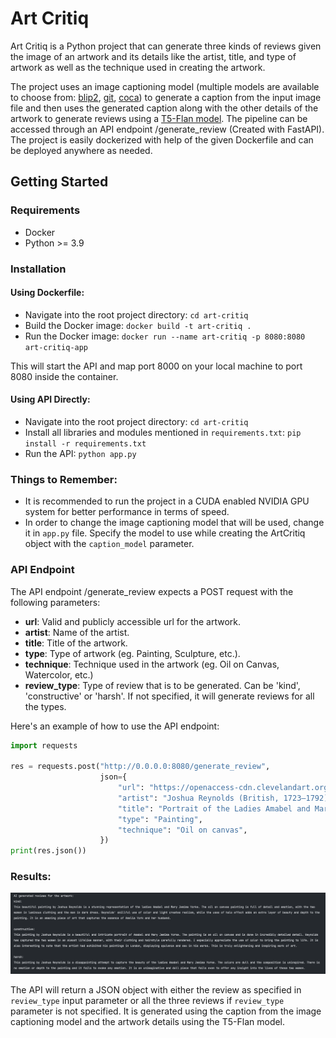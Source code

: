 # Art Critiq

Art Critiq is a Python project that can generate three kinds of reviews given the image of an artwork and its details
like the artist, title, and type of artwork as well as the technique used in creating the artwork.

The project uses an image captioning model (multiple models are available to choose
from: [blip2](https://arxiv.org/abs/2301.12597), [git](https://arxiv.org/abs/2205.14100), [coca](https://arxiv.org/abs/2103.00020))
to generate a caption from the input image file and then uses the generated caption along with
the other details of the artwork to generate reviews using a [T5-Flan model](https://arxiv.org/abs/2210.11416).
The pipeline can be accessed through an API endpoint /generate_review (Created with FastAPI). The project is easily
dockerized with help of the
given Dockerfile and can be deployed anywhere as needed.

## Getting Started

### Requirements

- Docker
- Python >= 3.9

### Installation

#### Using Dockerfile:

- Navigate into the root project directory: ``cd art-critiq``
- Build the Docker image: ``docker build -t art-critiq .``
- Run the Docker image: ``docker run --name art-critiq -p 8080:8080 art-critiq-app``

This will start the API and map port 8000 on your local machine to port 8080 inside the container.

#### Using API Directly:

- Navigate into the root project directory: ``cd art-critiq``
- Install all libraries and modules mentioned in ``requirements.txt``: `pip install -r requirements.txt`
- Run the API: ``python app.py``

### Things to Remember:

- It is recommended to run the project in a CUDA enabled NVIDIA GPU system for better performance in terms of speed.
- In order to change the image captioning model that will be used, change it in `app.py` file. Specify the model to use
  while creating the ArtCritiq object with the `caption_model` parameter.

### API Endpoint

The API endpoint /generate_review expects a POST request with the following parameters:

- **url**: Valid and publicly accessible url for the artwork.
- **artist**: Name of the artist.
- **title**: Title of the artwork.
- **type**: Type of artwork (eg. Painting, Sculpture, etc.).
- **technique**: Technique used in the artwork (eg. Oil on Canvas, Watercolor, etc.)
- **review_type**: Type of review that is to be generated. Can be 'kind', 'constructive' or 'harsh'. If not
  specified, it will generate reviews for all the types.

Here's an example of how to use the API endpoint:

```python 
import requests

res = requests.post("http://0.0.0.0:8080/generate_review",
                    json={
                        "url": "https://openaccess-cdn.clevelandart.org/1942.645/1942.645_web.jpg",
                        "artist": "Joshua Reynolds (British, 1723–1792)",
                        "title": "Portrait of the Ladies Amabel and Mary Jemima Yorke",
                        "type": "Painting",
                        "technique": "Oil on canvas",
                    })
print(res.json())
```

### Results:

![Results from model](./art-critiq.png)

The API will return a JSON object with either the review as specified in `review_type` input parameter or all the three
reviews if `review_type` parameter is not specified. It is generated using the caption from the image captioning model
and the
artwork details using the T5-Flan model.

